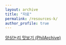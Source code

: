 ```yaml
---
layout: archive
title: "자료"
permalink: /resources-k/
author_profile: true
---
```


[양상논리 맛보기 (PhilArchive)](https://philpapers.org/rec/TRUTEK)
